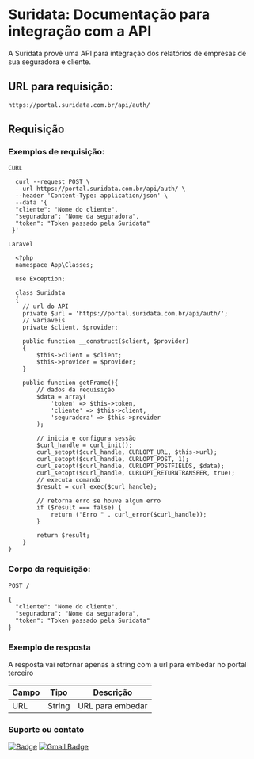 # Suridata: Documentação para integração com a API

A Suridata provê uma API para integração dos relatórios de empresas de sua seguradora e cliente.

## URL para requisição:
```
https://portal.suridata.com.br/api/auth/
```

## Requisição

### Exemplos de requisição:
`CURL`

      curl --request POST \
      --url https://portal.suridata.com.br/api/auth/ \
      --header 'Content-Type: application/json' \
      --data '{
      "cliente": "Nome do cliente",
      "seguradora": "Nome da seguradora",
      "token": "Token passado pela Suridata"
     }'
     
`Laravel`

      <?php
      namespace App\Classes;
      
      use Exception;
      
      class Suridata
      {
        // url do API
        private $url = 'https://portal.suridata.com.br/api/auth/';
        // variaveis
        private $client, $provider;
    
        public function __construct($client, $provider)
        {
            $this->client = $client;
            $this->provider = $provider;      
        }

        public function getFrame(){        
            // dados da requisição
            $data = array(
                'token' => $this->token,
                'cliente' => $this->client,
                'seguradora' => $this->provider
            );        

            // inicia e configura sessão
            $curl_handle = curl_init();
            curl_setopt($curl_handle, CURLOPT_URL, $this->url);
            curl_setopt($curl_handle, CURLOPT_POST, 1);
            curl_setopt($curl_handle, CURLOPT_POSTFIELDS, $data);
            curl_setopt($curl_handle, CURLOPT_RETURNTRANSFER, true);
            // executa comando
            $result = curl_exec($curl_handle);

            // retorna erro se houve algum erro
            if ($result === false) {
                return ("Erro " . curl_error($curl_handle));
            }

            return $result;
        }
    }
     
     
### Corpo da requisição:  
`POST /`

    {
      "cliente": "Nome do cliente",
      "seguradora": "Nome da seguradora",
      "token": "Token passado pela Suridata"
    }

### Exemplo de resposta

A resposta vai retornar apenas a string com a url para embedar no portal terceiro

| Campo       | Tipo            | Descrição        |
| ----------- | --------------- | -----------------|
| URL         | String          | URL para embedar | 


### Suporte ou contato

[![Badge](https://img.shields.io/static/v1?label=Site&message=Acesse%20o%20site&color=lightgrey)](https://www.suridata.com.br/)
[![Gmail Badge](https://img.shields.io/badge/-desenvolvimento@suridata.com.br-c14438?style=flat-square&logo=Gmail&logoColor=white&link=mailto:desenvolvimento@suridata.com.br)](desenvolvimento@suridata.com.br)

